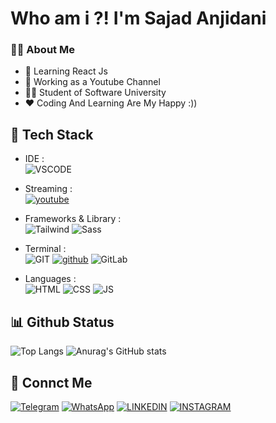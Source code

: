 # Who am i ?! I'm Sajad Anjidani
### 👨‍💻 About Me
- 🌱 Learning React Js
- 💼 Working as a Youtube Channel
- 👨‍🎓 Student of Software University
- ♥️ Coding And Learning Are My Happy :))

## 🔧 Tech Stack
- IDE : <br />
![VSCODE](https://img.shields.io/badge/VSCode-0078D4?style=for-the-badge&logo=visual%20studio%20code&logoColor=white)

- Streaming : <br />
<a href="#"><img alt="youtube" src="https://img.shields.io/badge/YouTube-FF0000?style=for-the-badge&logo=youtube&logoColor=white"></a>

- Frameworks & Library : <br />
![Tailwind](https://img.shields.io/badge/Tailwind_CSS-38B2AC?style=for-the-badge&logo=tailwind-css&logoColor=white) ![Sass](https://img.shields.io/badge/Sass-CC6699?style=for-the-badge&logo=sass&logoColor=white)

- Terminal : <br />
![GIT](https://img.shields.io/badge/GIT-E44C30?style=for-the-badge&logo=git&logoColor=white)
<a href="#"><img alt="github" src="https://img.shields.io/badge/GitHub-100000?style=for-the-badge&logo=github&logoColor=white"></a>
![GitLab](https://img.shields.io/badge/GitLab-330F63?style=for-the-badge&logo=gitlab&logoColor=white)
  
- Languages : <br />
![HTML](https://img.shields.io/badge/HTML5-E34F26?style=for-the-badge&logo=html5&logoColor=white)
![CSS](https://img.shields.io/badge/CSS3-1572B6?style=for-the-badge&logo=css3&logoColor=white)
![JS](https://img.shields.io/badge/JavaScript-323330?style=for-the-badge&logo=javascript&logoColor=F7DF1E)

## 📊 Github Status
![Top Langs](https://github-readme-stats.vercel.app/api/top-langs/?username=sajadanjidani&hide_progress=true)
![Anurag's GitHub stats](https://github-readme-stats.vercel.app/api?username=sajadanjidani&show_icons=true&theme=tokyonight)

## 📱 Connct Me
<a href="#"><img alt="Telegram" src="https://img.shields.io/badge/Telegram-2CA5E0?style=for-the-badge&logo=telegram&logoColor=white"></a>
<a href="#"><img alt="WhatsApp" src="https://img.shields.io/badge/WhatsApp-25D366?style=for-the-badge&logo=WhatsApp&logoColor=white"></a>
<a href="#"><img alt="LINKEDIN" src="https://img.shields.io/badge/LinkedIn-0077B5?style=for-the-badge&logo=linkedin&logoColor=white"></a>
<a href="#"><img alt="INSTAGRAM" src="https://img.shields.io/badge/Instagram-E4405F?style=for-the-badge&logo=instagram&logoColor=white"></a>
